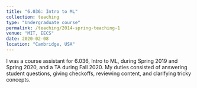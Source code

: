 ```yaml
---
title: "6.036: Intro to ML"
collection: teaching
type: "Undergraduate course"
permalink: /teaching/2014-spring-teaching-1
venue: "MIT, EECS"
date: 2020-02-08
location: "Cambridge, USA"
---
```


I was a course assistant for 6.036, Intro to ML, during Spring 2019 and Spring 2020, and a TA during Fall 2020. My duties consisted of answering student questions, giving checkoffs, reviewing content, and clarifying tricky concepts. 